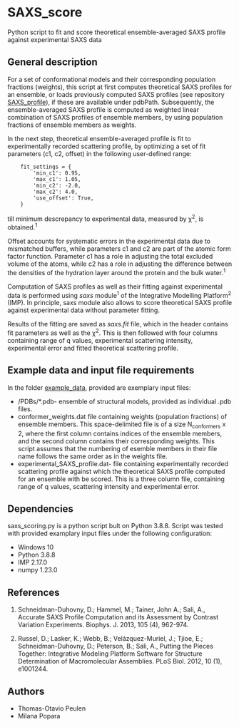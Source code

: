 # SAXS_score
Python script to fit and score theoretical ensemble-averaged SAXS profile against experimental SAXS data


## General description

For a set of conformational models and their corresponding population fractions (weights), this script at first computes theoretical SAXS profiles for an ensemble, or loads previously computed 
SAXS profiles (see repository [SAXS_profile](https://github.com/mpopara/SAXS_profile)), if these are available under pdbPath. Subsequently, the ensemble-averaged SAXS profile is computed as weighted linear 
combination of SAXS profiles of ensemble members, by using population fractions of ensemble members as weights.
 
In the next step, theoretical ensemble-averaged profile is fit to experimentally recorded scattering profile, by optimizing a set of fit parameters (c1, c2, offset) in the following user-defined range:

```
    fit_settings = {
        'min_c1': 0.95, 
        'max_c1': 1.05,
        'min_c2': -2.0, 
        'max_c2': 4.0,
        'use_offset': True,
    }
```

till minimum descrepancy to experimental data, measured by &chi;<sup>2</sup>, is obtained.<sup>1</sup>

Offset accounts for systematic errors in the experimental data due to mismatched buffers, while parameters c1 and c2 are part of the atomic form factor function. Parameter c1 has a role in adjusting the total
excluded volume of the atoms, while c2 has a role in adjusting the difference between the densities of the hydration layer around the protein and the bulk water.<sup>1</sup> 

Computation of SAXS profiles as well as their fitting against experimental data is performed using _saxs_ module<sup>1</sup> of the Integrative Modelling Platform<sup>2</sup> (IMP). 
In principle, saxs module also allows to score theoretical SAXS profile against experimental data without parameter fitting.

Results of the fitting are saved as _saxs.fit_ file, which in the header contains fit parameters as well as the &chi;<sup>2</sup>. This is then followed with four columns containing range of q values, 
experimental scattering intensity, experimental error and fitted theoretical scattering profile.

## Example data and input file requirements

In the folder [example_data](https://github.com/mpopara/SAXS_score/tree/main/example_data), provided are exemplary input files:

* /PDBs/*.pdb- ensemble of structural models, provided as individual .pdb files.
* conformer_weights.dat file containing weights (population fractions) of ensemble members. This space-delimited file is of a size N<sub>conformers</sub> x 2, where the first column contains indices of the ensemble members,
 and the second column contains their corresponding weights. This script assumes that the numbering of esemble members in their file name follows the same order as in the weights file. 
* experimental_SAXS_profile.dat- file containing experimentally recorded scattering profile against which the theoretical SAXS profile computed for an ensemble with be scored.
This is a three column file, containing range of q values, scattering intensity and experimental error.

## Dependencies

saxs_scoring.py is a python script bult on Python 3.8.8. Script was tested with provided examplary input files under the following configuration:

* Windows 10
* Python 3.8.8
* IMP 2.17.0
* numpy 1.23.0


## References

1. Schneidman-Duhovny, D.; Hammel, M.; Tainer, John A.; Sali, A., Accurate SAXS Profile Computation and its Assessment by Contrast Variation Experiments. Biophys. J. 2013, 105 (4), 962-974.

2. Russel, D.; Lasker, K.; Webb, B.; Velázquez-Muriel, J.; Tjioe, E.; Schneidman-Duhovny, D.; Peterson, B.; Sali, A., Putting the Pieces Together: Integrative Modeling Platform Software for Structure Determination of Macromolecular Assemblies. PLoS Biol. 2012, 10 (1), e1001244.



## Authors

* Thomas-Otavio Peulen
* Milana Popara

